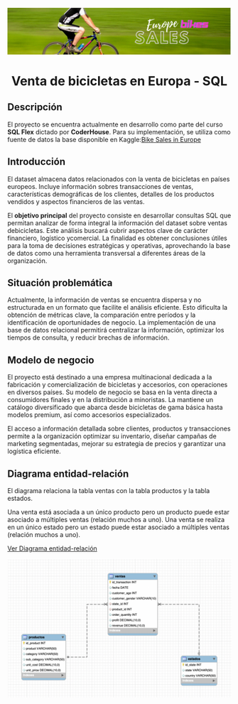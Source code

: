 <p align="center">
  <img src="assets/bicicletas.png" alt="Europe Bike Sales" />
</p>

<h1 align="center">Venta de bicicletas en Europa - SQL</h1>
 
## Descripción

El proyecto se encuentra actualmente en desarrollo como parte del curso **SQL Flex** dictado por **CoderHouse**. Para su implementación, se utiliza como fuente de datos la base disponible en Kaggle:[Bike Sales in Europe]([https://www.kaggle.com/datasets/sadiqshah/bike-sales-in-europe/data])

## Introducción
El dataset almacena datos relacionados con la venta de bicicletas en países europeos. Incluye información sobres transacciones de ventas, características demográficas de los clientes, detalles de los productos vendidos y aspectos financieros de las ventas.

El **objetivo principal** del proyecto consiste en desarrollar consultas SQL que permitan analizar de forma integral la información del dataset sobre ventas debicicletas. Este análisis buscará cubrir aspectos clave de carácter financiero, logístico ycomercial. La finalidad es obtener conclusiones útiles para la toma de decisiones estratégicas y operativas, aprovechando la base de datos como una herramienta transversal a diferentes áreas de la organización.

## Situación problemática
Actualmente, la información de ventas se encuentra dispersa y no estructurada en un formato que facilite el análisis eficiente. Esto dificulta la obtención de métricas clave, la comparación entre períodos y la identificación de oportunidades de negocio. La implementación de una base de datos relacional permitirá centralizar la información, optimizar los tiempos de consulta, y reducir brechas de información.

## Modelo de negocio
El proyecto está destinado a una empresa multinacional dedicada a la fabricación y comercialización de bicicletas y accesorios, con operaciones en diversos países. Su modelo de negocio se basa en la venta directa a consumidores finales y en la distribución a minoristas. La mantiene un catálogo diversificado que abarca desde bicicletas de gama básica hasta modelos premium, así como accesorios especializados.

El acceso a información detallada sobre clientes, productos y transacciones permite a la organización optimizar su inventario, diseñar campañas de marketing segmentadas, mejorar su estrategia de precios y garantizar una logística eficiente.

## Diagrama entidad-relación
El diagrama relaciona la tabla ventas con la tabla productos y la tabla estados. 

Una venta está asociada a un único producto pero un producto puede estar asociado a múltiples ventas (relación muchos a uno).
Una venta se realiza en un único estado pero un estado puede estar asociado a múltiples ventas (relación muchos a uno).

[Ver Diagrama entidad-relación](https://github.com/gabigamerro/Venta-de-bicicletas-Europa-SQL-/blob/main/Diagrama%20entidad-relacio%CC%81n.mwb)

<p align="center">
  <img src="assets/diagrama.png" alt="Diagrama entidad-relación" />
</p>

